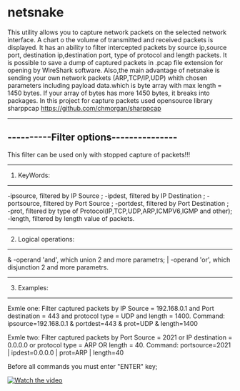 # netsnake

This utility allows you to capture network packets on the selected network interface. A chart o the volume of transmitted and received packets is displayed. It has an ability to filter intercepted packets by source ip,source port, destination ip,destination port, type of protocol and length packets.
It is possible to save a dump of captured packets in .pcap file extension for opening by WireShark software. Also,the main advantage of netsnake is sending your own network packets (ARP,TCP/IP,UDP) whith chosen parameters including payload data.which is byte array with max length = 1450 bytes. If your array of bytes has more 1450 bytes, it breaks into packages.
In this project for capture packets used opensource library sharppcap https://github.com/chmorgan/sharppcap

---------------------------------------
----------Filter options---------------
---------------------------------------
This filter can be used only with stopped capture of packets!!!

--------------------------------------------------------------------------------
1. KeyWords:
--------------------------------------------------------------------------------
 -ipsource, filtered by IP Source ;
 -ipdest, filtered by IP Destination ;
 -portsource, filtered by Port Source ;
 -portdest, filtered by Port Destination ;
 -prot, filtered by type of Protocol(IP,TCP,UDP,ARP,ICMPV6,IGMP and other);
 -length, filtered by length value of packets.


---------------------------------------------------------------------------------
2. Logical operations:
---------------------------------------------------------------------------------
& -operand 'and', which union 2 and more parametrs;
| -operand 'or', which disjunction 2 and more parametrs.


----------------------------------------------------------------------------------------------------------------------
3. Examples:
----------------------------------------------------------------------------------------------------------------------
Exmle one:
Filter captured packets by IP Source = 192.168.0.1 and Port destination = 443 and protocol type = UDP and length = 1400.
Command: ipsource=192.168.0.1 & portdest=443 & prot=UDP & length=1400

Exmle two:
Filter captured packets by Port Source = 2021 or IP destination = 0.0.0.0 or protocol type = ARP OR length = 40.
Command:  portsource=2021 | ipdest=0.0.0.0 | prot=ARP | length=40

Before all commands you must enter "ENTER" key;

[![Watch the video](https://github.com/pavelinfsec2020/netsnake/blob/main/screen.png)](http://www.youtube.com/watch?v=QF_eqon30iE)
